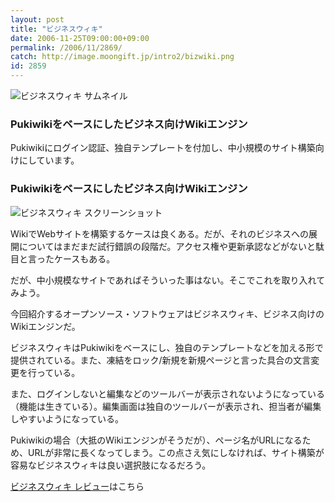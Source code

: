```yaml
---
layout: post
title: "ビジネスウィキ"
date: 2006-11-25T09:00:00+09:00
permalink: /2006/11/2869/
catch: http://image.moongift.jp/intro2/bizwiki.png
id: 2859
---
```

 ![ビジネスウィキ サムネイル](http://image.moongift.jp/intro2/bizwiki.t.png "ビジネスウィキ サムネイル")
  

### Pukiwikiをベースにしたビジネス向けWikiエンジン
  
Pukiwikiにログイン認証、独自テンプレートを付加し、中小規模のサイト構築向けにしています。  
<!--more-->  

### Pukiwikiをベースにしたビジネス向けWikiエンジン
  

![ビジネスウィキ スクリーンショット](http://image.moongift.jp/intro2/bizwiki.png "ビジネスウィキ スクリーンショット")

  

WikiでWebサイトを構築するケースは良くある。だが、それのビジネスへの展開についてはまだまだ試行錯誤の段階だ。アクセス権や更新承認などがないと駄目と言ったケースもある。

  

だが、中小規模なサイトであればそういった事はない。そこでこれを取り入れてみよう。

  

今回紹介するオープンソース・ソフトウェアはビジネスウィキ、ビジネス向けのWikiエンジンだ。

  

ビジネスウィキはPukiwikiをベースにし、独自のテンプレートなどを加える形で提供されている。また、凍結をロック/新規を新規ページと言った具合の文言変更を行っている。

  

また、ログインしないと編集などのツールバーが表示されないようになっている（機能は生きている）。編集画面は独自のツールバーが表示され、担当者が編集しやすいようになっている。

  

Pukiwikiの場合（大抵のWikiエンジンがそうだが）、ページ名がURLになるため、URLが非常に長くなってしまう。この点さえ気にしなければ、サイト構築が容易なビジネスウィキは良い選択肢になるだろう。

  

[ビジネスウィキ レビュー](http://oss.moongift.jp/review/i-2903.html)はこちら

